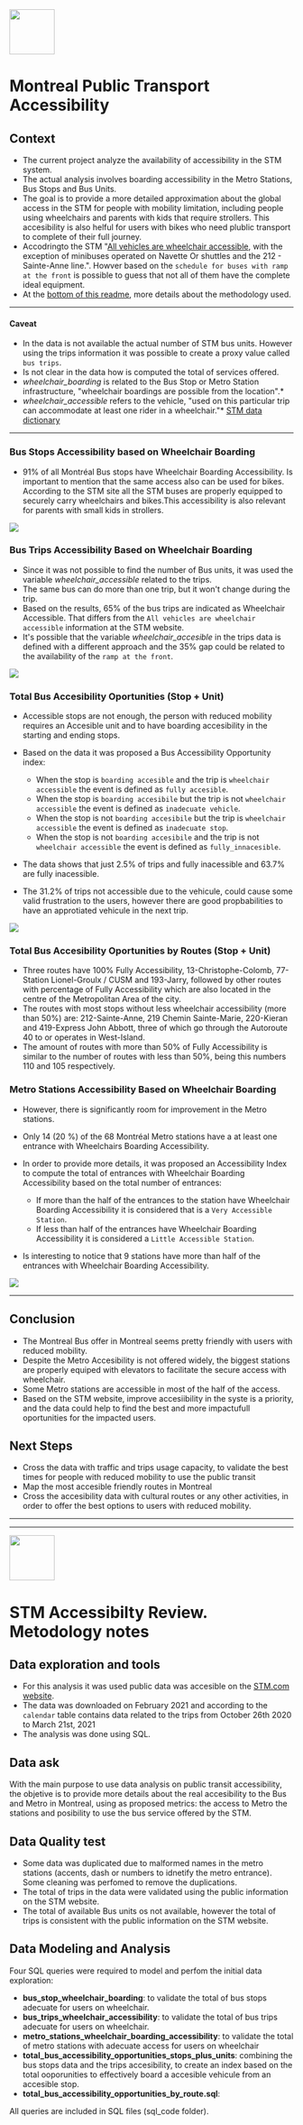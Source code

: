 <img src="https://github.com/diliscia/stm_accessibilty_review/blob/main/image/accessible-icon-dinamic.jpeg" width="80" height="80"> 

# Montreal Public Transport Accessibility

## Context

- The current project analyze the availability of accessibility in the STM system. 
- The actual analysis involves boarding accessibility in the Metro Stations, Bus Stops and Bus Units. 
- The goal is to provide a more detailed approximation about the global access in the STM for people with mobility limitation, including people using wheelchairs and parents with kids that require strollers. This accesibility is also helful for users with bikes who need plublic transport to complete of their full journey. 
- Accodringto the STM "[All vehicles are wheelchair accessible]((https://www.stm.info/en/access/using-public-transit-wheelchair)), with the exception of minibuses operated on Navette Or shuttles and the 212 - Sainte-Anne line.". Howver based on the `schedule for buses with ramp at the front` is possible to guess that not all of them have the complete ideal equipment.
- At the [bottom of this readme](https://github.com/diliscia/stm_accessibilty_review/blob/main/README.md#stm-accessibilty-review-metodology-notes), more details about the methodology used.

---

#### Caveat
- In the data is not available the actual number of STM bus units. However using the trips information it was possible to create a proxy value called `bus trips`.
- Is not clear in the data how is computed the total of services offered.
- *wheelchair_boarding* is related to the Bus Stop or Metro Station infrastructure, "wheelchair boardings are possible from the location".*
- *wheelchair_accessible* refers to the vehicle, "used on this particular trip can accommodate at least one rider in a wheelchair."*
[STM data dictionary](https://developers.google.com/transit/gtfs/reference)
---

### Bus Stops Accessibility based on Wheelchair Boarding

- 91% of all Montréal Bus stops have Wheelchair Boarding Accessibility. Is important to mention that the same access also can be used for bikes. According to the STM site all the STM buses are properly equipped to securely carry wheelchairs and bikes.This accessibility is also relevant for parents with small kids in strollers.

![](chart/BusWCHAccess.png)

### Bus Trips Accessibility Based on Wheelchair Boarding

- Since it was not possible to find the number of Bus units, it was used the variable *wheelchair_accessible* related to the trips.
- The same bus can do more than one trip, but it won't change during the trip.
- Based on the results, 65% of the bus trips are indicated as Wheelchair Accessible. That differs from the `All vehicles are wheelchair accessible` information at the STM website.
- It's possible that the variable *wheelchair_accesible* in the trips data is defined with a different approach and the 35% gap could be related to the availability of the `ramp at the front`.

![](chart/TripsWCHAccess.png)

### Total Bus Accesibility Oportunities (Stop + Unit)

- Accessible stops are not enough, the person with reduced mobility requires an Accesible unit and to have boarding accesibility in the starting and ending stops.
- Based on the data it was proposed a Bus Accessibility Opportunity index:

    - When the stop is `boarding accesible` and the trip is `wheelchair accessible` the event is defined as `fully accesible`.
    - When the stop is `boarding accesibile` but the trip is not `wheelchair accessible` the event is defined as `inadecuate vehicle`.
    - When the stop is not `boarding accesibile` but the trip is `wheelchair accessible` the event is defined as `inadecuate stop`.
    - When the stop is not `boarding accesibile` and the trip is not `wheelchair accessible` the event is defined as `fully_innacesible`.
    
- The data shows that just 2.5% of trips and fully inacessible and 63.7% are fully inacessible.
- The 31.2% of trips not accessible due to the vehicule, could cause some valid frustration to the users, however there are good propbabilities to have an approtiated vehicule in the next trip.

![](chart/BusComWCHAccess.png)

### Total Bus Accesibility Oportunities by Routes (Stop + Unit)

- Three routes have 100% Fully Accessibility, 13-Christophe-Colomb, 77-Station Lionel-Groulx / CUSM and 193-Jarry, followed by other routes with percentage of Fully Accessibility which are also located in the centre of the Metropolitan Area of the city. 
- The routes with most stops without less wheelchair accessibility (more than 50%) are: 212-Sainte-Anne, 219 Chemin Sainte-Marie, 220-Kieran and 419-Express John Abbott, three of which go through the Autoroute 40 to or operates in West-Island.  
- The amount of routes with more than 50% of Fully Accessibility is similar to the number of routes with less than 50%, being this numbers 110 and 105 respectively.    



### Metro Stations Accessibility Based on Wheelchair Boarding

- However, there is significantly room for improvement in the Metro stations. 
- Only 14 (20 %) of the 68 Montréal Metro stations have a at least one entrance with Wheelchairs Boarding Accessibility. 
- In order to provide more details, it was proposed an Accessibility Index to compute the total of entrances with Wheelchair Boarding Accessibility based on the total number of entrances:

    - If more than the half of the entrances to the station have Wheelchair Boarding Accessibility it is considered that is a `Very Accessible Station`. 
    - If less than half of the entrances have Wheelchair Boarding Accessibility it is considered a `Little Accessible Station`.
    
- Is interesting to notice that 9 stations have more than half of the entrances with Wheelchair Boarding Accessibility.

![](chart/MetWCHAccess.png)

---
## Conclusion
- The Montreal Bus offer in Montreal seems pretty friendly with users with reduced mobility.
- Despite the Metro Accesibility is not offered widely, the biggest stations are properly equiped with elevators to facilitate the secure access with wheelchair.
- Some Metro stations are accessible in most of the half of the access.
- Based on the STM website, improve accesiibility in the syste is a priority, and the data could help to find the best and more impactufull oportunities for the impacted users.


## Next Steps
* Cross the data with traffic and trips usage capacity, to validate the best times for people with reduced mobility to use the public transit
* Map the most accesible friendly routes in Montreal
* Cross the accesibility data with cultural routes or any other activities, in order to offer the best options to users with reduced mobility.

---
---

<img src="https://github.com/diliscia/stm_accessibilty_review/blob/main/image/accesibility.png" width="80" height="80"> 

# STM Accessibilty Review. Metodology notes

## Data exploration and tools
- For this analysis it was used public data was accesible on the [STM.com website](http://www.stm.info/en/about/developers). 
- The data was downloaded on February 2021 and according to the `calendar` table contains data related to the trips from October 26th 2020 to March 21st, 2021 
- The analysis was done using SQL.

## Data ask
With the main purpose to use data analysis on public transit accessibility, the objetive is to provide more details about the real accesibility to the Bus and Metro in Montreal, using as proposed metrics: the access to Metro the stations and posibility to use the bus service offered by the STM.

## Data Quality test
- Some data was duplicated due to malformed names in the metro stations (accents, dash or numbers to idnetify the metro entrance). Some cleaning was perfomed to remove the duplications.
- The total of trips in the data were validated using the public information on the STM website.
- The total of available Bus units os not available, however the total of trips is consistent with the public information on the STM website. 

## Data Modeling and Analysis

Four SQL queries were required to model and perfom the initial data exploration:
- **bus_stop_wheelchair_boarding**: to validate the total of bus stops adecuate for users on wheelchair.
- **bus_trips_wheelchair_accessibility**: to validate the total of bus trips adecuate for users on wheelchair.
- **metro_stations_wheelchair_boarding_accessibility**: to validate the total of metro stations with adecuate access for users on wheelchair
- **total_bus_accessibility_opportunities_stops_plus_units**: combining the bus stops data and the trips accesibility, to create an index based on the total ooporunities to effectively board a accesible vehicule from an accesible stop.
- **total_bus_accessibility_opportunities_by_route.sql**:

All queries are included in SQL files (sql_code folder).


